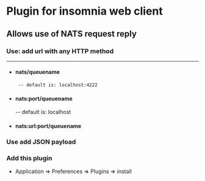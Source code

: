 # Plugin for insomnia web client
## Allows use of NATS request reply

### Use: add url with any HTTP method
---
 - #### nats/queuename
        -- default is: localhost:4222
 - #### nats:port/queuename
    -- default is: localhost
 - #### nats:url:port/queuename

### Use add JSON payload

### Add this plugin
 - Application => Preferences => Plugins => install